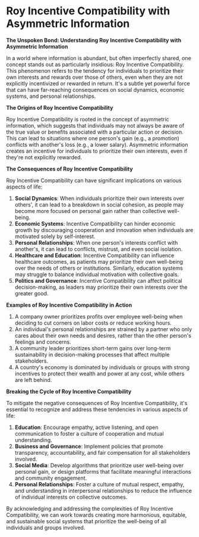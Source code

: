 # Roy Incentive Compatibility with Asymmetric Information

**The Unspoken Bond: Understanding Roy Incentive Compatibility with Asymmetric Information**

In a world where information is abundant, but often imperfectly shared, one concept stands out as particularly insidious: Roy Incentive Compatibility. This phenomenon refers to the tendency for individuals to prioritize their own interests and rewards over those of others, even when they are not explicitly incentivized or rewarded in return. It's a subtle yet powerful force that can have far-reaching consequences on social dynamics, economic systems, and personal relationships.

**The Origins of Roy Incentive Compatibility**

Roy Incentive Compatibility is rooted in the concept of asymmetric information, which suggests that individuals may not always be aware of the true value or benefits associated with a particular action or decision. This can lead to situations where one person's gain (e.g., a promotion) conflicts with another's loss (e.g., a lower salary). Asymmetric information creates an incentive for individuals to prioritize their own interests, even if they're not explicitly rewarded.

**The Consequences of Roy Incentive Compatibility**

Roy Incentive Compatibility can have significant implications on various aspects of life:

1. **Social Dynamics**: When individuals prioritize their own interests over others', it can lead to a breakdown in social cohesion, as people may become more focused on personal gain rather than collective well-being.
2. **Economic Systems**: Incentive Compatibility can hinder economic growth by discouraging cooperation and innovation when individuals are motivated solely by self-interest.
3. **Personal Relationships**: When one person's interests conflict with another's, it can lead to conflicts, mistrust, and even social isolation.
4. **Healthcare and Education**: Incentive Compatibility can influence healthcare outcomes, as patients may prioritize their own well-being over the needs of others or institutions. Similarly, education systems may struggle to balance individual motivation with collective goals.
5. **Politics and Governance**: Incentive Compatibility can affect political decision-making, as leaders may prioritize their own interests over the greater good.

**Examples of Roy Incentive Compatibility in Action**

1. A company owner prioritizes profits over employee well-being when deciding to cut corners on labor costs or reduce working hours.
2. An individual's personal relationships are strained by a partner who only cares about their own needs and desires, rather than the other person's feelings and concerns.
3. A community leader prioritizes short-term gains over long-term sustainability in decision-making processes that affect multiple stakeholders.
4. A country's economy is dominated by individuals or groups with strong incentives to protect their wealth and power at any cost, while others are left behind.

**Breaking the Cycle of Roy Incentive Compatibility**

To mitigate the negative consequences of Roy Incentive Compatibility, it's essential to recognize and address these tendencies in various aspects of life:

1. **Education**: Encourage empathy, active listening, and open communication to foster a culture of cooperation and mutual understanding.
2. **Business and Governance**: Implement policies that promote transparency, accountability, and fair compensation for all stakeholders involved.
3. **Social Media**: Develop algorithms that prioritize user well-being over personal gain, or design platforms that facilitate meaningful interactions and community engagement.
4. **Personal Relationships**: Foster a culture of mutual respect, empathy, and understanding in interpersonal relationships to reduce the influence of individual interests on collective outcomes.

By acknowledging and addressing the complexities of Roy Incentive Compatibility, we can work towards creating more harmonious, equitable, and sustainable social systems that prioritize the well-being of all individuals and groups involved.
